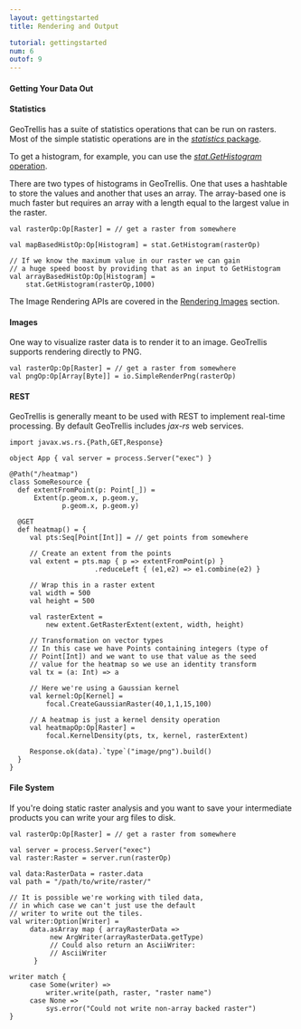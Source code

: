 ```yaml
---
layout: gettingstarted
title: Rendering and Output

tutorial: gettingstarted
num: 6
outof: 9
---
```


#### Getting Your Data Out

#### Statistics

GeoTrellis has a suite of statistics operations that can be run on
rasters. Most of the simple statistic operations are in the
[*statistics* package](http://geotrellis.github.com/api.doc/latest/api/#geotrellis.statistics.op.stat.package).

To get a histogram, for example, you can use the
[*stat.GetHistogram* operation](http://geotrellis.github.com/api.doc/latest/api/#geotrellis.statistics.op.stat.GetHistogram$).

There are two types of histograms in GeoTrellis. One that uses a
hashtable to store the values and another that uses an array. The
array-based one is much faster but requires an array with a length equal
to the largest value in the raster.

    val rasterOp:Op[Raster] = // get a raster from somewhere

    val mapBasedHistOp:Op[Histogram] = stat.GetHistogram(rasterOp)

    // If we know the maximum value in our raster we can gain
    // a huge speed boost by providing that as an input to GetHistogram
    val arrayBasedHistOp:Op[Histogram] = 
        stat.GetHistogram(rasterOp,1000)


The Image Rendering APIs are covered in the
[Rendering Images]({{site.baseurl}}/gettingstarted/rendering.html) section.

#### Images

One way to visualize raster data is to render it to an image. GeoTrellis
supports rendering directly to PNG.

    val rasterOp:Op[Raster] = // get a raster from somewhere
    val pngOp:Op[Array[Byte]] = io.SimpleRenderPng(rasterOp)

#### REST

GeoTrellis is generally meant to be used with REST to implement
real-time processing. By default GeoTrellis includes *jax-rs* web
services.

    import javax.ws.rs.{Path,GET,Response}

    object App { val server = process.Server("exec") }

    @Path("/heatmap")
    class SomeResource {
      def extentFromPoint(p: Point[_]) =
          Extent(p.geom.x, p.geom.y,
                 p.geom.x, p.geom.y)

      @GET
      def heatmap() = {
         val pts:Seq[Point[Int]] = // get points from somewhere

         // Create an extent from the points
         val extent = pts.map { p => extentFromPoint(p) }
                         .reduceLeft { (e1,e2) => e1.combine(e2) }

         // Wrap this in a raster extent
         val width = 500
         val height = 500

         val rasterExtent = 
             new extent.GetRasterExtent(extent, width, height)

         // Transformation on vector types
         // In this case we have Points containing integers (type of
         // Point[Int]) and we want to use that value as the seed
         // value for the heatmap so we use an identity transform
         val tx = (a: Int) => a

         // Here we're using a Gaussian kernel
         val kernel:Op[Kernel] = 
             focal.CreateGaussianRaster(40,1,1,15,100)

         // A heatmap is just a kernel density operation
         val heatmapOp:Op[Raster] =
             focal.KernelDensity(pts, tx, kernel, rasterExtent)

         Response.ok(data).`type`("image/png").build()
      }
    }

#### File System

If you're doing static raster analysis and you want to save your
intermediate products you can write your arg files to disk.

    val rasterOp:Op[Raster] = // get a raster from somewhere

    val server = process.Server("exec")
    val raster:Raster = server.run(rasterOp)

    val data:RasterData = raster.data
    val path = "/path/to/write/raster/"

    // It is possible we're working with tiled data,
    // in which case we can't just use the default 
    // writer to write out the tiles.
    val writer:Option[Writer] =
         data.asArray map { arrayRasterData =>
              new ArgWriter(arrayRasterData.getType)
              // Could also return an AsciiWriter:
              // AsciiWriter
          }

    writer match {
         case Some(writer) => 
             writer.write(path, raster, "raster name")
         case None => 
             sys.error("Could not write non-array backed raster")
    }
